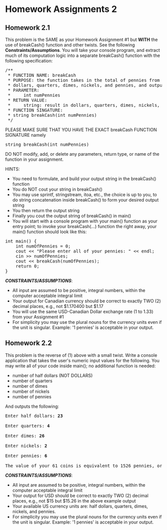# Homework Assignments 2

## Homework 2.1
This problem is the SAME as your Homework Assignment #1 but **WITH** the use of breakCash() function and other twists. See the following **Constraints/Assumptions**. You will take your console program, and extract much of its computation logic into a separate breakCash() function with the following specification:

<pre>
/**
 * FUNCTION NAME: breakCash
 * PURPOSE: the function takes in the total of pennies from the user as input, computes its equivalent in
 * dollars, quarters, dimes, nickels, and pennies, and outputs the result in string to the console
 * PARAMETER:
 *     int numPennies
 * RETURN VALUE:
 *     string: result in dollars, quarters, dimes, nickels, and pennies
 * FUNCTION SINGATURE:
 * string breakCash(int numPennies)
 */
</pre>

PLEASE MAKE SURE THAT YOU HAVE THE EXACT breakCash FUNCTION SIGNATURE namely

<pre>
string breakCash(int numPennies)
</pre>

DO NOT modify, add, or delete any parameters, return type, or name of the function in your assignment. 

HINTS:

* You need to formulate, and build your output string in the breakCash() function
* You do NOT cout your string in breakCash()
* You may use sprintf, stringstream, itoa, etc., the choice is up to you, to do string concatenation inside breakCash() to form your desired output string 
* You then return the output string
* Finally you cout the output string of breakCash() in main()
* You will start with a console program with your main() function as your entry point; to invoke your breakCash(...) function the right away, your main() function should look like this:

<pre>
int main() {
    int numOfPennies = 0;
    cout << "Please enter all of your pennies: " << endl;
    cin >> numOfPennies;
    cout << breakCash(numOfPennies);
    return 0;
}
</pre>

_**CONSTRAINTS/ASSUMPTIONS**_:

* All input are assumed to be positive, integral numbers, within the computer acceptable integral limit
* Your output for Canadian currency should be correct to exactly TWO (2) decimal places, e.g., not $1.170400 but $1.17
* You will use the same USD-Canadian Dollar exchange rate (1 to 1.33) from your Assignment #1
* For simplicity you may use the plural nouns for the currency units even if the unit is singular. Example: '1 pennies' is acceptable in your output.

## Homework 2.2
This problem is the reverse of (1) above with a small twist. Write a console application that takes the user's numeric input values for the following. You may write all of your code inside main(); no additional function is needed:

* number of half dollars (NOT DOLLARS)
* number of quarters
* number of dimes
* number of nickels
* number of pennies

And outputs the following:

<pre>
Enter half dollars: <b>23</b>

Enter quarters: <b>4</b>

Enter dimes: <b>26</b>

Enter nickels: <b>2</b>

Enter pennies: <b>6</b>

The value of your 61 coins is equivalent to 1526 pennies, or $15.26 USD
</pre>

_**CONSTRAINTS/ASSUMPTIONS**_:

* All input are assumed to be positive, integral numbers, within the computer acceptable integral limit
* Your output for USD should be correct to exactly TWO (2) decimal places, e.g., not $15 but $15.26 in the above example output
* Your available US currency units are: half dollars, quarters, dimes, nickels, and pennies.
* For simplicity you may use the plural nouns for the currency units even if the unit is singular. Example: '1 pennies' is acceptable in your output.